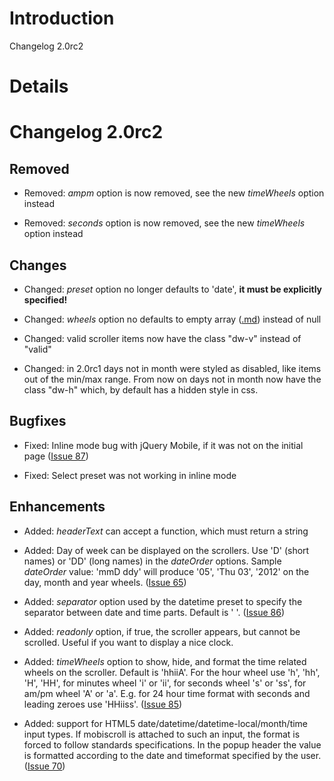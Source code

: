# Introduction #

Changelog 2.0rc2

# Details #

# Changelog 2.0rc2 #

## Removed ##

  * Removed: _ampm_ option is now removed, see the new _timeWheels_ option instead

  * Removed: _seconds_ option is now removed, see the new _timeWheels_ option instead

## Changes ##

  * Changed: _preset_ option no longer defaults to 'date', **it must be explicitly specified!**

  * Changed: _wheels_ option no defaults to empty array ([.md](.md)) instead of null

  * Changed: valid scroller items now have the class "dw-v" instead of "valid"

  * Changed: in 2.0rc1 days not in month were styled as disabled, like items out of the min/max range. From now on days not in month now have the class "dw-h" which, by default has a hidden style in css.

## Bugfixes ##

  * Fixed: Inline mode bug with jQuery Mobile, if it was not on the initial page ([Issue 87](https://code.google.com/p/mobiscroll/issues/detail?id=87))

  * Fixed: Select preset was not working in inline mode

## Enhancements ##

  * Added: _headerText_ can accept a function, which must return a string

  * Added: Day of week can be displayed on the scrollers. Use 'D' (short names) or 'DD' (long names) in the _dateOrder_ options. Sample _dateOrder_ value: 'mmD ddy' will produce '05', 'Thu 03', '2012' on the day, month and year wheels. ([Issue 65](https://code.google.com/p/mobiscroll/issues/detail?id=65))

  * Added: _separator_ option used by the datetime preset to specify the separator between date and time parts. Default is ' '. ([Issue 86](https://code.google.com/p/mobiscroll/issues/detail?id=86))

  * Added: _readonly_ option, if true, the scroller appears, but cannot be scrolled. Useful if you want to display a nice clock.

  * Added: _timeWheels_ option to show, hide, and format the time related wheels on the scroller. Default is 'hhiiA'. For the hour wheel use 'h', 'hh', 'H', 'HH', for minutes wheel 'i' or 'ii', for seconds wheel 's' or 'ss', for am/pm wheel 'A' or 'a'. E.g. for 24 hour time format with seconds and leading zeroes use 'HHiiss'. ([Issue 85](https://code.google.com/p/mobiscroll/issues/detail?id=85))

  * Added: support for HTML5 date/datetime/datetime-local/month/time input types. If mobiscroll is attached to such an input, the format is forced to follow standards specifications. In the popup header the value is formatted according to the date and timeformat specified by the user. ([Issue 70](https://code.google.com/p/mobiscroll/issues/detail?id=70))